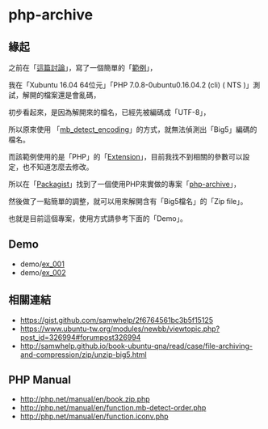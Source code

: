 # php-archive

## 緣起

之前在「[這篇討論](https://www.ubuntu-tw.org/modules/newbb/viewtopic.php?post_id=327124#forumpost327124)」，寫了一個簡單的「[範例](https://gist.github.com/samwhelp/2f6764561bc3b5f15125#file-phpunzip-php)」，

我在「Xubuntu 16.04 64位元」「PHP 7.0.8-0ubuntu0.16.04.2 (cli) ( NTS )」測試，解開的檔案還是會亂碼，

初步看起來，是因為解開來的檔名，已經先被編碼成「UTF-8」，

所以原來使用 「[mb_detect_encoding](http://php.net/manual/en/function.mb-detect-encoding.php)」的方式，就無法偵測出「Big5」編碼的檔名。

而該範例使用的是「PHP」的「[Extension](http://php.net/manual/en/book.zip.php)」，目前我找不到相關的參數可以設定，也不知道怎麼去修改。

所以在「[Packagist](https://packagist.org/)」找到了一個使用PHP來實做的專案「[php-archive](https://packagist.org/packages/splitbrain/php-archive)」，

然後做了一點簡單的調整，就可以用來解開含有「Big5檔名」的「Zip file」。

也就是目前這個專案，使用方式請參考下面的「Demo」。

## Demo

* demo/[ex_001](https://github.com/samwhelp/php-archive/tree/master/demo/ex_001)
* demo/[ex_002](https://github.com/samwhelp/php-archive/tree/master/demo/ex_002)

## 相關連結

* https://gist.github.com/samwhelp/2f6764561bc3b5f15125
* https://www.ubuntu-tw.org/modules/newbb/viewtopic.php?post_id=326994#forumpost326994
* http://samwhelp.github.io/book-ubuntu-qna/read/case/file-archiving-and-compression/zip/unzip-big5.html

## PHP Manual

* http://php.net/manual/en/book.zip.php
* http://php.net/manual/en/function.mb-detect-order.php
* http://php.net/manual/en/function.iconv.php
